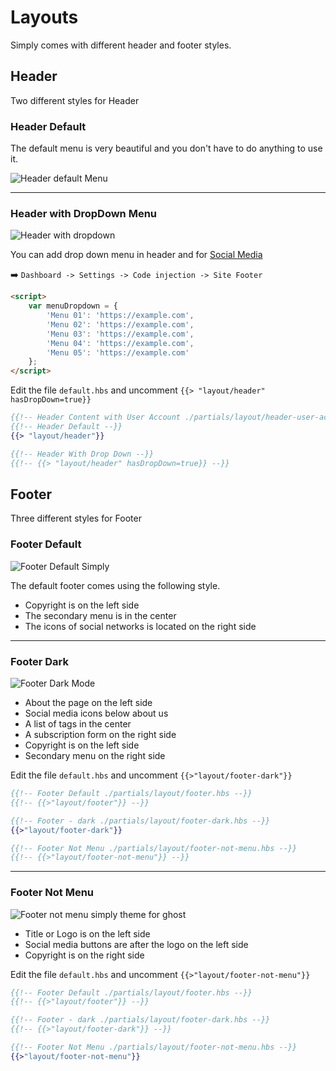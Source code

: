 # Layouts

Simply comes with different header and footer styles.

## Header

Two different styles for Header

### Header Default

The default menu is very beautiful and you don't have to do anything to use it.

![Header default Menu](https://user-images.githubusercontent.com/10253167/113360936-68af2280-9310-11eb-80d1-cea5abf6b54c.jpg)

---

### Header with DropDown Menu

![Header with dropdown](https://user-images.githubusercontent.com/10253167/113361146-ea06b500-9310-11eb-970a-346a7040af5c.jpg)

You can add drop down menu in header and for [Social Media](./settings.md#social-media)

➡️ `Dashboard -> Settings -> Code injection -> Site Footer`

```html
<script>
    var menuDropdown = {
        'Menu 01': 'https://example.com',
        'Menu 02': 'https://example.com',
        'Menu 03': 'https://example.com',
        'Menu 04': 'https://example.com',
        'Menu 05': 'https://example.com'
    };
</script>
```

Edit the file `default.hbs` and uncomment `{{> "layout/header" hasDropDown=true}}`

``` handlebars
{{!-- Header Content with User Account ./partials/layout/header-user-account.hbs --}}
{{!-- Header Default --}}
{{> "layout/header"}}

{{!-- Header With Drop Down --}}
{{!-- {{> "layout/header" hasDropDown=true}} --}}
```

## Footer

Three different styles for Footer

### Footer Default

![Footer Default Simply](https://user-images.githubusercontent.com/10253167/105600192-be8caa80-5d62-11eb-9491-47963a9d0f0f.jpg)

The default footer comes using the following style.

- Copyright is on the left side
- The secondary menu is in the center
- The icons of social networks is located on the right side

---

### Footer Dark

![Footer Dark Mode](https://user-images.githubusercontent.com/10253167/105542035-b2eba600-5cc6-11eb-9dee-327bfbeeb2e8.jpg)

- About the page on the left side
- Social media icons below about us
- A list of tags in the center
- A subscription form on the right side
- Copyright is on the left side
- Secondary menu on the right side

Edit the file `default.hbs` and uncomment `{{>"layout/footer-dark"}}`

```handlebars
{{!-- Footer Default ./partials/layout/footer.hbs --}}
{{!-- {{>"layout/footer"}} --}}

{{!-- Footer - dark ./partials/layout/footer-dark.hbs --}}
{{>"layout/footer-dark"}}

{{!-- Footer Not Menu ./partials/layout/footer-not-menu.hbs --}}
{{!-- {{>"layout/footer-not-menu"}} --}}
```

---

### Footer Not Menu

![Footer not menu simply theme for ghost](https://user-images.githubusercontent.com/10253167/105594255-1cb88e00-5d61-11eb-99b8-ce5306253d29.jpg)

- Title or Logo is on the left side
- Social media buttons are after the logo on the left side
- Copyright is on the right side

Edit the file `default.hbs` and uncomment `{{>"layout/footer-not-menu"}}`

```handlebars
{{!-- Footer Default ./partials/layout/footer.hbs --}}
{{!-- {{>"layout/footer"}} --}}

{{!-- Footer - dark ./partials/layout/footer-dark.hbs --}}
{{!-- {{>"layout/footer-dark"}} --}}

{{!-- Footer Not Menu ./partials/layout/footer-not-menu.hbs --}}
{{>"layout/footer-not-menu"}}
```
